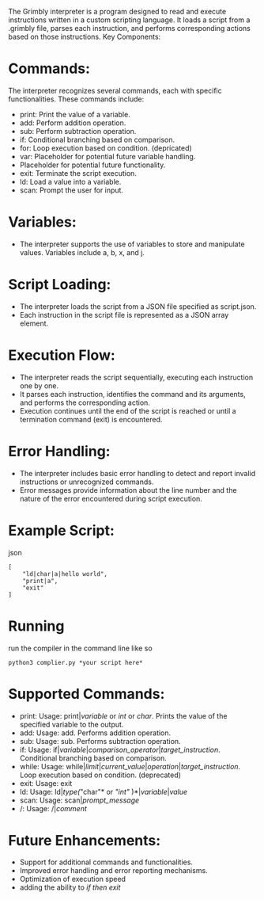 


The Grimbly interpreter is a program designed to read and execute instructions written in a custom scripting language. It loads a script from a .grimbly file, parses each instruction, and performs corresponding actions based on those instructions.
Key Components:

# Commands: 
The interpreter recognizes several commands, each with specific functionalities. These commands include:
* print: Print the value of a variable.
* add: Perform addition operation.
* sub: Perform subtraction operation.
* if: Conditional branching based on comparison.
* for: Loop execution based on condition. (depricated)
* var: Placeholder for potential future variable handling.
* Placeholder for potential future functionality.
* exit: Terminate the script execution.
* ld: Load a value into a variable.
* scan: Prompt the user for input.

# Variables: 
*   The interpreter supports the use of variables to store and manipulate values. Variables include a, b, x, and j.

# Script Loading:

*    The interpreter loads the script from a JSON file specified as script.json.
*    Each instruction in the script file is represented as a JSON array element.

# Execution Flow:

*   The interpreter reads the script sequentially, executing each instruction one by one.
*  It parses each instruction, identifies the command and its arguments, and performs the corresponding action.
* Execution continues until the end of the script is reached or until a termination command (exit) is encountered.

# Error Handling:

*    The interpreter includes basic error handling to detect and report invalid instructions or unrecognized commands.
*    Error messages provide information about the line number and the nature of the error encountered during script execution.

# Example Script:

json

    [
        "ld|char|a|hello world",
        "print|a",
        "exit"
    ]

# Running
run the compiler in the command line like so
```
python3 complier.py *your script here*
```

# Supported Commands:

*    print: Usage: print|*variable* or *int* or *char*. Prints the value of the specified variable to the output.
*    add: Usage: add. Performs addition operation.
*    sub: Usage: sub. Performs subtraction operation.
*    if: Usage: if|*variable*|*comparison_operator*|*target_instruction*. Conditional branching based on comparison.
*    while: Usage: while|*limit*|*current_value*|*operation*|*target_instruction*. Loop execution based on condition. (deprecated)
*    exit: Usage: exit
*    ld: Usage: ld|*type(*"char"* or *"int"* )*|*variable*|*value*
*    scan: Usage: scan|*prompt_message*
*    /: Usage: /|*comment*  
# Future Enhancements:

*   Support for additional commands and functionalities.
*   Improved error handling and error reporting mechanisms.
*   Optimization of execution speed
*   adding the ability to *if then exit*
